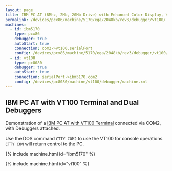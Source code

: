```yaml
---
layout: page
title: IBM PC AT (8Mhz, 2Mb, 20Mb Drive) with Enhanced Color Display, VT100, and Debuggers
permalink: /devices/pcx86/machine/5170/ega/2048kb/rev3/debugger/vt100/
machines:
  - id: ibm5170
    type: pcx86
    debugger: true
    autoStart: true
    connection: com2->vt100.serialPort
    config: /devices/pcx86/machine/5170/ega/2048kb/rev3/debugger/vt100/machine.xml
  - id: vt100
    type: pc8080
    debugger: true
    autoStart: true
    connection: serialPort->ibm5170.com2
    config: /devices/pc8080/machine/vt100/debugger/machine.xml
---
```


IBM PC AT with VT100 Terminal and Dual Debuggers
------------------------------------------------

Demonstration of a [IBM PC AT with VT100 Terminal](../../vt100/) connected via COM2, with Debuggers attached.

Use the DOS command `CTTY COM2` to use the VT100 for console operations.  `CTTY CON` will return control to the PC.

{% include machine.html id="ibm5170" %}

{% include machine.html id="vt100" %}
